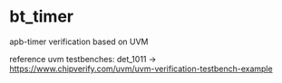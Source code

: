 # bt_timer
apb-timer verification based on UVM

reference uvm testbenches:
det_1011 ->  https://www.chipverify.com/uvm/uvm-verification-testbench-example
